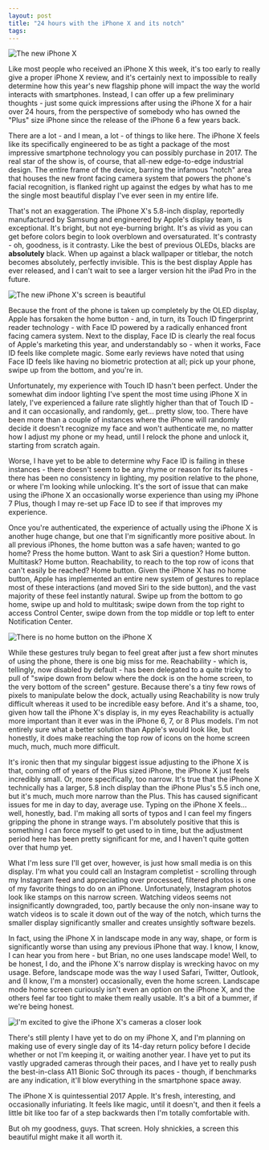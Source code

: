 ```yaml
---
layout: post
title: "24 hours with the iPhone X and its notch"
tags:
---
```

![The new iPhone X](http://dotunderscore.net/images/iphonex/2.jpg)

Like most people who received an iPhone X this week, it's too early to really give a proper iPhone X review, and it's certainly next to impossible to really determine how this year's new flagship phone will impact the way the world interacts with smartphones. Instead, I can offer up a few preliminary thoughts - just some quick impressions after using the iPhone X for a hair over 24 hours, from the perspective of somebody who has owned the "Plus" size iPhone since the release of the iPhone 6 a few years back.

There are a lot - and I mean, a lot - of things to like here. The iPhone X feels like its specifically engineered to be as tight a package of the most impressive smartphone technology you can possibly purchase in 2017. The real star of the show is, of course, that all-new edge-to-edge industrial design. The entire frame of the device, barring the infamous "notch" area that houses the new front facing camera system that powers the phone's facial recognition, is flanked right up against the edges by what has to me the single most beautiful display I've ever seen in my entire life.

That's not an exaggeration. The iPhone X's 5.8-inch display, reportedly manufactured by Samsung and engineered by Apple's display team, is exceptional. It's bright, but not eye-burning bright. It's as vivid as you can get before colors begin to look overblown and oversaturated. It's contrasty - oh, goodness, is it contrasty. Like the best of previous OLEDs, blacks are **absolutely** black. When up against a black wallpaper or titlebar, the notch becomes absolutely, perfectly invisible. This is the best display Apple has ever released, and I can't wait to see a larger version hit the iPad Pro in the future.

![The new iPhone X's screen is beautiful](http://dotunderscore.net/images/iphonex/1.jpg)

Because the front of the phone is taken up completely by the OLED display, Apple has forsaken the home button - and, in turn, its Touch ID fingerprint reader technology - with Face ID powered by a radically enhanced front facing camera system. Next to the display, Face ID is clearly the real focus of Apple's marketing this year, and understandably so - when it works, Face ID feels like complete magic. Some early reviews have noted that using Face ID feels like having no biometric protection at all; pick up your phone, swipe up from the bottom, and you're in.

Unfortunately, my experience with Touch ID hasn't been perfect. Under the somewhat dim indoor lighting I've spent the most time using iPhone X in lately, I've experienced a failure rate slightly higher than that of Touch ID - and it can occasionally, and randomly, get... pretty slow, too. There have been more than a couple of instances where the iPhone will randomly decide it doesn't recognize my face and won't authenticate me, no matter how I adjust my phone or my head, until I relock the phone and unlock it, starting from scratch again. 

Worse, I have yet to be able to determine why Face ID is failing in these instances - there doesn't seem to be any rhyme or reason for its failures - there has been no consistency in lighting, my position relative to the phone, or where I'm looking while unlocking. It's the sort of issue that can make using the iPhone X an occasionally worse experience than using my iPhone 7 Plus, though I may re-set up Face ID to see if that improves my experience.

Once you're authenticated, the experience of actually using the iPhone X is another huge change, but one that I'm significantly more positive about. In all previous iPhones, the home button was a safe haven; wanted to go home? Press the home button. Want to ask Siri a question? Home button. Multitask? Home button. Reachability, to reach to the top row of icons that can't easily be reached? Home button. Given the iPhone X has no home button, Apple has implemented an entire new system of gestures to replace most of these interactions (and moved Siri to the side button), and the vast majority of these feel instantly natural. Swipe up from the bottom to go home, swipe up and hold to multitask; swipe down from the top right to access Control Center, swipe down from the top middle or top left to enter Notification Center.

![There is no home button on the iPhone X](http://dotunderscore.net/images/iphonex/5.jpg)

While these gestures truly began to feel great after just a few short minutes of using the phone, there is one big miss for me. Reachability - which is, tellingly, now disabled by default - has been delegated to a quite tricky to pull of "swipe down from below where the  dock is on the home screen, to the very bottom of the screen" gesture. Because there's a tiny few rows of pixels to manipulate below the dock, actually using Reachability is now truly difficult whereas it used to be incredible easy before. And it's a shame, too, given how tall the iPhone X's display is, in my eyes Reachability is actually more important than it ever was in the iPhone 6, 7, or 8 Plus models. I'm not entirely sure what a better solution than Apple's would look like, but honestly, it does make reaching the top row of icons on the home screen much, much, much more difficult.

It's ironic then that my singular biggest issue adjusting to the iPhone X is that, coming off of years of the Plus sized iPhone, the iPhone X just feels incredibly small. Or, more specifically, too narrow. It's true that the iPhone X technically has a larger, 5.8 inch display than the iPhone Plus's 5.5 inch one, but it's much, much more narrow than the Plus. This has caused significant issues for me in day to day, average use. Typing on the iPhone X feels... well, honestly, bad. I'm making all sorts of typos and I can feel my fingers gripping the phone in strange ways. I'm absolutely positive that this is something I can force myself to get used to in time, but the adjustment period here has been pretty significant for me, and I haven't quite gotten over that hump yet.

What I'm less sure I'll get over, however, is just how small media is on this display. I'm what you could call an Instagram completist - scrolling through my Instagram feed and appreciating over processed, filtered photos is one of my favorite things to do on an iPhone. Unfortunately, Instagram photos look like stamps on this narrow screen. Watching videos seems not insignificantly downgraded, too, partly because the only non-insane way to watch videos is to scale it down out of the way of the notch, which turns the smaller display significantly smaller and creates unsightly software bezels.

In fact, using the iPhone X in landscape mode in any way, shape, or form is significantly worse than using any previous iPhone that way. I know, I know, I can hear you from here - but Brian, no one uses landscape mode! Well, to be honest, I do, and the iPhone X's narrow display is wrecking havoc on my usage. Before, landscape mode was the way I used Safari, Twitter, Outlook, and (I know, I'm a monster) occasionally, even the home screen. Landscape mode home screen curiously isn't even an option on the iPhone X, and the others feel far too tight to make them really usable. It's a bit of a bummer, if we're being honest.

![I'm excited to give the iPhone X's cameras a closer look](http://dotunderscore.net/images/iphonex/3.jpg)

There's still plenty I have yet to do on my iPhone X, and I'm planning on making use of every single day of its 14-day return policy before I decide whether or not I'm keeping it, or waiting another year. I have yet to put its vastly upgraded cameras through their paces, and I have yet to really push the best-in-class A11 Bionic SoC through its paces - though, if benchmarks are any indication, it'll blow everything in the smartphone space  away.

The iPhone X is quintessential 2017 Apple. It's fresh, interesting, and occasionally  infuriating. It feels like magic, until it doesn't, and then it feels a little bit like too far of a step backwards then I'm totally comfortable with.

But oh my goodness, guys. That screen. Holy shnickies, a screen this beautiful might make it all worth it.